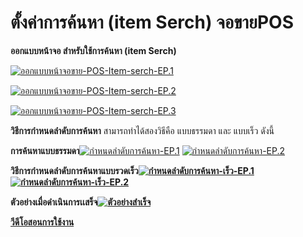 # ตั้งค่าการค้นหา (item Serch) จอขายPOS

**ออกแบบหน้าจอ สำหรับใช้การค้นหา (item Serch)**

[![ออกแบบหน้าจอขาย-POS-Item-serch-EP.1](/images/ออกแบบหน้าจอขาย-POS-Item-serch-EP.1.jpg)](/images/ออกแบบหน้าจอขาย-POS-Item-serch-EP.1.jpg)

[![ออกแบบหน้าจอขาย-POS-Item-serch-EP.2](/images/ออกแบบหน้าจอขาย-POS-Item-serch-EP.2.jpg)](/images/ออกแบบหน้าจอขาย-POS-Item-serch-EP.2.jpg)

[![ออกแบบหน้าจอขาย-POS-Item-serch-EP.3](/images/ออกแบบหน้าจอขาย-POS-Item-serch-EP.3.jpg)](/images/ออกแบบหน้าจอขาย-POS-Item-serch-EP.3.jpg)



**วิธีการกำหนดลำดับการค้นหา** สามารถทำได้สองวิธีคือ แบบธรรมดา และ แบบเร็ว
ดังนี้

**การค้นหาแบบธรรมดา**[![กำหนดลำดับการค้นหา-EP.1](/images/กำหนดลำดับการค้นหา-EP.1.jpg)](/images/กำหนดลำดับการค้นหา-EP.1.jpg)
[![กำหนดลำดับการค้นหา-EP.2](/images/กำหนดลำดับการค้นหา-EP.2.jpg)](/images/กำหนดลำดับการค้นหา-EP.2.jpg)



**วิธีการกำหนดลำดับการค้นหาแบบรวดเร็ว[![กำหนดลำดับการค้นหา-เร็ว-EP.1](/images/กำหนดลำดับการค้นหา-เร็ว-EP.1.jpg)](/images/กำหนดลำดับการค้นหา-เร็ว-EP.1.jpg)
[![กำหนดลำดับการค้นหา-เร็ว-EP.2](/images/กำหนดลำดับการค้นหา-เร็ว-EP.2.jpg)](/images/กำหนดลำดับการค้นหา-เร็ว-EP.2.jpg)**



**ตัวอย่างเมื่อดำเนินการเเสร็จ[![ตัวอย่างสำเร็จ](/images/ตัวอย่างสำเร็จ.jpg)](/images/ตัวอย่างสำเร็จ.jpg)**



[**วีดีโอสอนการใช้งาน**](https://youtu.be/4NIbxi7eg0U)

